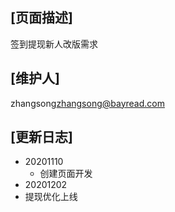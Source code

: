 ## [页面描述]
签到提现新人改版需求
## [维护人]
zhangsong<zhangsong@bayread.com>
## [更新日志]
- 20201110
  - 创建页面开发
- 20201202
 - 提现优化上线
